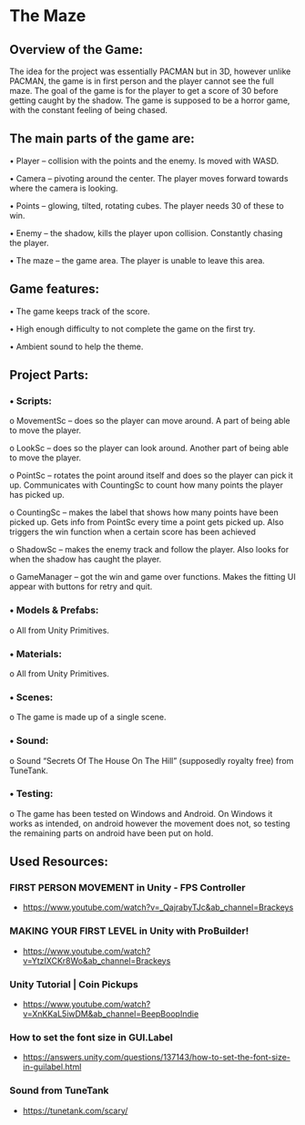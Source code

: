 # The Maze
## Overview of the Game:
The idea for the project was essentially PACMAN but in 3D, however unlike PACMAN, the game is in first person and the player cannot see the full maze. The goal of the game is for the player to get a score of 30 before getting caught by the shadow. The game is supposed to be a horror game, with the constant feeling of being chased.

## The main parts of the game are:
•	Player – collision with the points and the enemy. Is moved with WASD.

•	Camera – pivoting around the center. The player moves forward towards where the camera is looking.

•	Points – glowing, tilted, rotating cubes. The player needs 30 of these to win.

•	Enemy – the shadow, kills the player upon collision. Constantly chasing the player.

•	The maze – the game area. The player is unable to leave this area.

## Game features:
•	The game keeps track of the score.

•	High enough difficulty to not complete the game on the first try.

•	Ambient sound to help the theme.

## Project Parts:

### •	Scripts:

o	MovementSc – does so the player can move around. A part of being able to move the player.

o	LookSc – does so the player can look around. Another part of being able to move the player.

o	PointSc – rotates the point around itself and does so the player can pick it up. Communicates with CountingSc to count how many points the player has picked up.

o	CountingSc – makes the label that shows how many points have been picked up. Gets info from PointSc every time a point gets picked up. Also triggers the win function when a certain score has been achieved

o	ShadowSc – makes the enemy track and follow the player. Also looks for when the shadow has caught the player.

o	GameManager – got the win and game over functions. Makes the fitting UI appear with buttons for retry and quit.

### •	Models & Prefabs:
o	All from Unity Primitives.

### •	Materials:
o	All from Unity Primitives.

### •	Scenes:
o	The game is made up of a single scene.

### •	Sound:
o	Sound “Secrets Of The House On The Hill” (supposedly royalty free) from TuneTank. 

### •	Testing:
o	The game has been tested on Windows and Android. On Windows it works as intended, on android however the movement does not, so testing the remaining parts on android have been put on hold.

## Used Resources:
### FIRST PERSON MOVEMENT in Unity - FPS Controller
-	https://www.youtube.com/watch?v=_QajrabyTJc&ab_channel=Brackeys
### MAKING YOUR FIRST LEVEL in Unity with ProBuilder!
-	https://www.youtube.com/watch?v=YtzIXCKr8Wo&ab_channel=Brackeys
### Unity Tutorial | Coin Pickups
-	https://www.youtube.com/watch?v=XnKKaL5iwDM&ab_channel=BeepBoopIndie
### How to set the font size in GUI.Label
-	https://answers.unity.com/questions/137143/how-to-set-the-font-size-in-guilabel.html
### Sound from TuneTank
-	https://tunetank.com/scary/
